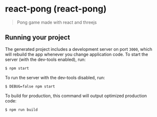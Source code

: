 
# react-pong (react-pong)

> Pong game made with react and threejs

## Running your project

The generated project includes a development server on port `3000`, which will rebuild the app whenever you change application code. To start the server (with the dev-tools enabled), run:

```bash
$ npm start
```

To run the server with the dev-tools disabled, run:

```bash
$ DEBUG=false npm start
```

To build for production, this command will output optimized production code:

```bash
$ npm run build
```

